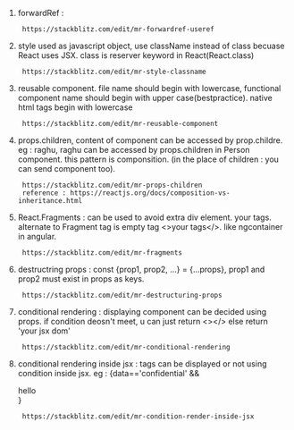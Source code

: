 1. forwardRef : 

        https://stackblitz.com/edit/mr-forwardref-useref

2. style used as javascript object, use className instead of class becuase React uses JSX. class is reserver keyword in React(React.class) 

        https://stackblitz.com/edit/mr-style-classname

3. reusable component. file name should begin with lowercase, functional component name should begin with upper case(bestpractice). native html tags begin with lowercase
        
        https://stackblitz.com/edit/mr-reusable-component

4. props.children, content of component can be accessed by prop.childre. eg : <Person>raghu</Person>, raghu can be accessed by props.children in Person component. this pattern is componsition. (in the place of children : you can send component too). 

        https://stackblitz.com/edit/mr-props-children
        reference : https://reactjs.org/docs/composition-vs-inheritance.html

5. React.Fragments : can be used to avoid extra div element. <Fragment>your tags</Fragment>. alternate to Fragment tag is empty tag <>your tags</>. like ngcontainer in angular.

        https://stackblitz.com/edit/mr-fragments

6. destructring props : const {prop1, prop2, ...} = {...props}, prop1 and prop2 must exist in props as keys.

        https://stackblitz.com/edit/mr-destructuring-props

7. conditional rendering : displaying component can be decided using props. if condition deosn't meet, u can just return <></> else return 'your jsx dom'

        https://stackblitz.com/edit/mr-conditional-rendering

8. conditional rendering inside jsx : tags can be displayed or not using condition inside jsx.  eg : {data=='confidential' && <div>hello</div>}

        https://stackblitz.com/edit/mr-condition-render-inside-jsx
